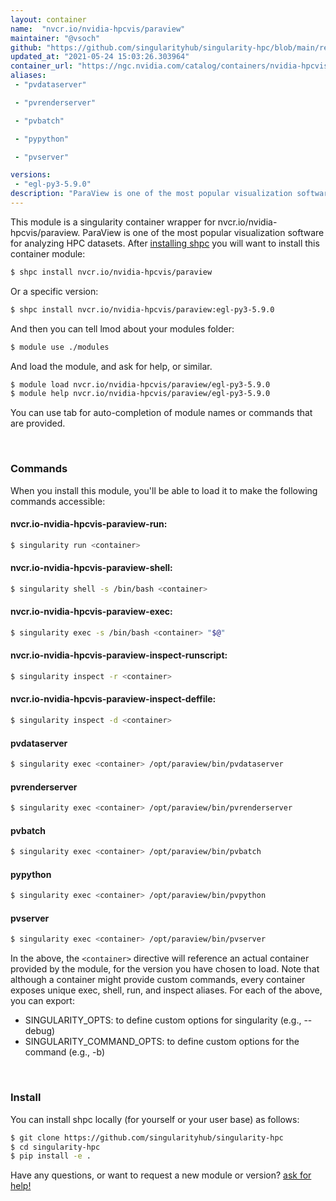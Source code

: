 ```yaml
---
layout: container
name:  "nvcr.io/nvidia-hpcvis/paraview"
maintainer: "@vsoch"
github: "https://github.com/singularityhub/singularity-hpc/blob/main/registry/nvcr.io/nvidia-hpcvis/paraview/container.yaml"
updated_at: "2021-05-24 15:03:26.303964"
container_url: "https://ngc.nvidia.com/catalog/containers/nvidia-hpcvis:paraview/tags"
aliases:
 - "pvdataserver"

 - "pvrenderserver"

 - "pvbatch"

 - "pypython"

 - "pvserver"

versions:
 - "egl-py3-5.9.0"
description: "ParaView is one of the most popular visualization software for analyzing HPC datasets."
---
```


This module is a singularity container wrapper for nvcr.io/nvidia-hpcvis/paraview.
ParaView is one of the most popular visualization software for analyzing HPC datasets.
After [installing shpc](#install) you will want to install this container module:

```bash
$ shpc install nvcr.io/nvidia-hpcvis/paraview
```

Or a specific version:

```bash
$ shpc install nvcr.io/nvidia-hpcvis/paraview:egl-py3-5.9.0
```

And then you can tell lmod about your modules folder:

```bash
$ module use ./modules
```

And load the module, and ask for help, or similar.

```bash
$ module load nvcr.io/nvidia-hpcvis/paraview/egl-py3-5.9.0
$ module help nvcr.io/nvidia-hpcvis/paraview/egl-py3-5.9.0
```

You can use tab for auto-completion of module names or commands that are provided.

<br>

### Commands

When you install this module, you'll be able to load it to make the following commands accessible:

#### nvcr.io-nvidia-hpcvis-paraview-run:

```bash
$ singularity run <container>
```

#### nvcr.io-nvidia-hpcvis-paraview-shell:

```bash
$ singularity shell -s /bin/bash <container>
```

#### nvcr.io-nvidia-hpcvis-paraview-exec:

```bash
$ singularity exec -s /bin/bash <container> "$@"
```

#### nvcr.io-nvidia-hpcvis-paraview-inspect-runscript:

```bash
$ singularity inspect -r <container>
```

#### nvcr.io-nvidia-hpcvis-paraview-inspect-deffile:

```bash
$ singularity inspect -d <container>
```


#### pvdataserver
       
```bash
$ singularity exec <container> /opt/paraview/bin/pvdataserver
```


#### pvrenderserver
       
```bash
$ singularity exec <container> /opt/paraview/bin/pvrenderserver
```


#### pvbatch
       
```bash
$ singularity exec <container> /opt/paraview/bin/pvbatch
```


#### pypython
       
```bash
$ singularity exec <container> /opt/paraview/bin/pvpython
```


#### pvserver
       
```bash
$ singularity exec <container> /opt/paraview/bin/pvserver
```



In the above, the `<container>` directive will reference an actual container provided
by the module, for the version you have chosen to load. Note that although a container
might provide custom commands, every container exposes unique exec, shell, run, and
inspect aliases. For each of the above, you can export:

 - SINGULARITY_OPTS: to define custom options for singularity (e.g., --debug)
 - SINGULARITY_COMMAND_OPTS: to define custom options for the command (e.g., -b)

<br>
  
### Install

You can install shpc locally (for yourself or your user base) as follows:

```bash
$ git clone https://github.com/singularityhub/singularity-hpc
$ cd singularity-hpc
$ pip install -e .
```

Have any questions, or want to request a new module or version? [ask for help!](https://github.com/singularityhub/singularity-hpc/issues)